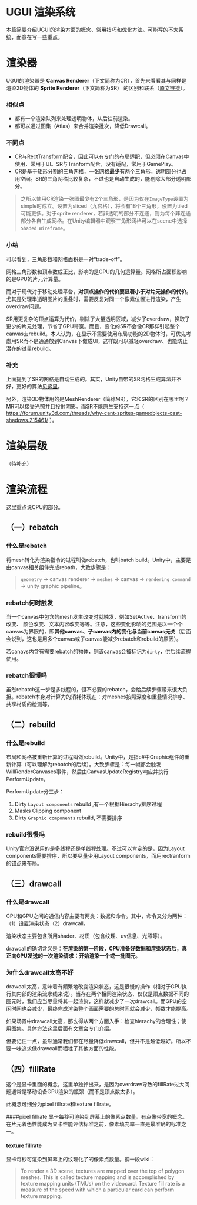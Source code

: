 # UGUI 渲染系统

本篇简要介绍UGUI的渲染方面的概念、常用技巧和优化方法。可能写的不太系统，而意在写一些重点。

# 渲染器

UGUI的渲染器是 **Canvas Renderer**（下文简称为CR），首先来看看其与同样是渲染2D物体的 **Sprite Renderer**（下文简称为SR） 的区别和联系（[原文链接](https://rubentorresbonet.wordpress.com/2016/05/26/unity-sprites-spriterenderer-vs-canvasrenderer-ui-image/)）。

### 相似点
- 都有一个渲染队列来处理透明物体，从后往前渲染。
- 都可以通过图集（Atlas）来合并渲染批次，降低Drawcall。

### 不同点
- CR与RectTransform配合，因此可以有专门的布局适配，但必须在Canvas中使用，常用于UI。SR与Tranform配合，没有适配，常用于GamePlay。
- CR是基于矩形分割的三角网格，一张网格**最少**有两个三角形，透明部分也占用空间。SR的三角网格比较复杂，不过也是自动生成的，能剔除大部分透明部分。

>  之所以使用CR渲染一张图最少有2个三角形，是因为仅在`ImageType`设置为simple时成立。设置为sliced（九宫格），将会有18个三角形，设置为tiled可能更多。对于sprite renderer，若非透明的部分不连通，则为每个非连通部分各自生成网格。在Unity编辑器中观察三角形网格可以在scene中选择`Shaded Wireframe`。

### 小结
可以看到，三角形数和网格面积是一对“trade-off”。

网格三角形数和顶点数成正比，影响的是GPU的几何运算量。网格所占面积影响的是GPU的片元计算量。

而对于现代对于移动处理平台，**对顶点操作的代价要显著小于对片元操作的代价**。尤其是处理半透明图片的重叠时，需要反复对同一个像素位置进行渲染，产生overdraw问题。

SR用更复杂的顶点运算为代价，剔除了大量透明区域，减少了overdraw，换取了更少的片元处理，节省了GPU带宽。而且，变化的SR不会像CR那样引起整个canvas去rebuild。本人认为，在显示不需要使用布局功能的2D物体时，可优先考虑用SR而不是通通放到Canvas下做成UI，这样既可以减轻overdraw、也能防止潜在的过量rebuild。


### 补充
上面提到了SR的网格是自动生成的。其实，Unity自带的SR网格生成算法并不好，更好的算法[见这里](https://www.codeandweb.com/texturepacker)。

另外，渲染3D物体用的是MeshRenderer（简称MR），它和SR的区别在哪里呢？MR可以接受光照并且投射阴影。而SR不能原生支持这一点（ https://forum.unity3d.com/threads/why-cant-sprites-gameobjects-cast-shadows.215461/ ）。



# 渲染层级
（待补充）


# 渲染流程

这里重点说CPU的部分。

## （一）rebatch
### 什么是rebatch

将mesh转化为渲染指令的过程叫做rebatch，也叫batch build。Unity中，主要是由canvas相关组件完成rebath，大致步骤是：

> `geometry` -> canvas renderer -> `meshes` -> canvas -> `rendering command` -> unity graphic pipeline。

### rebatch何时触发
当一个canvas中包含的mesh发生改变时就触发，例如SetActive、transform的改变、 颜色改变、文本内容改变等等。注意，这些变化影响的范围是以一个个canvas为界限的，即**其他canvas、子canvas内的变化与当前canvas无关**（后面会说到，这也是用多个canvas或子canvas能减少rebatch和rebuild的原因）。

若canavs内含有需要rebatch的物体，则该canvas会被标记为`dirty`，供后续流程使用。

### rebatch很慢吗
虽然rebatch这一步是多线程的，但不必要的rebatch，会给后续步骤带来很大负担。rebatch本身对计算力的消耗体现在：对meshes按照深度和重叠情况排序、共享材质的检测等。

## （二）rebuild
### 什么是rebuild
布局和网格被重新计算的过程叫做rebuild。Unity中，是指c#中Graphic组件的重新计算（可以理解为rebatch的后续）。大致步骤是：每一帧都会触发WillRenderCanvases事件，然后由CanvasUpdateRegistry响应并执行PerformUpdate。

PerformUpdate分三步：
1. Dirty `Layout components` rebuild ,有一个根据Hierachy排序过程
2. Masks Clipping component
3. Dirty `Graphic components` rebuild, 不需要排序

### rebuild很慢吗
Unity官方没说用的是多线程还是单线程处理。不过可以肯定的是，因为Layout components需要排序，所以要尽量少用Layout components，而用rectranform的锚点来布局。


## （三）drawcall
### 什么是drawcall
CPU和GPU之间的通信内容主要有两类：数据和命令。其中，命令又分为两种：（1）设置渲染状态（2）drawcall。

渲染状态主要包含所用shader、材质（包含纹理、uv信息、光照等）。

drawcall的确切含义是：**在渲染的第一阶段，CPU准备好数据和渲染状态后，真正向GPU发送的一次渲染请求：开始渲染一个或一批图元**。

### 为什么drawcall太高不好
drawcall太高，意味着有频繁地改变渲染状态，这是很慢的操作（相对于GPU执行其内部的渲染流水线来说）。当存在两个相同渲染状态、仅仅是顶点数据不同的图元时，我们应当尽量将其一起渲染，这样就减少了一次drawcall。而GPU的空闲时间也会减少，最终完成渲染整个画面需要的总时间就会减少，帧数才能提高。

如果场景中drawcall太高，那么得从两个方面入手：检查hierachy的合理性；使用图集。具体方法这里后面有文章会专门介绍。

但要记住一点，虽然通常我们都在尽量降低drawcall，但并不是越低越好。所以不要一味追求低drawcall而牺牲了其他方面的性能。



## （四）fillRate
这个是显卡里面的概念，这里单独拎出来，是因为overdraw导致的fillRate过大问题通常是移动设备GPU渲染的瓶颈（而不是顶点数太多）。

此概念可细分为pixel fillrate和texture fillrate。

####pixel fillrate
显卡每秒可渲染到屏幕上的像素点数量。有点像带宽的概念。在片元着色性能成为显卡性能评估标准之前，像素填充率一直是最准确的标准之一。

#### texture fillrate
显卡每秒可渲染到屏幕上的纹理化了的像素点数量。摘一段wiki：
> To render a 3D scene, textures are mapped over the top of polygon meshes. This is called texture mapping and is accomplished by texture mapping units (TMUs) on the videocard. Texture fill rate is a measure of the speed with which a particular card can perform texture mapping.


